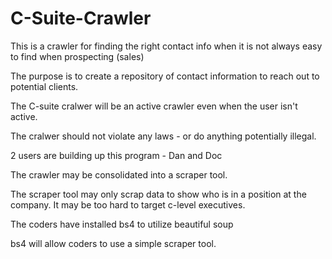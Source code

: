 # C-Suite-Crawler
This is a crawler for finding the right contact info when it is not always easy to find when prospecting (sales)

The purpose is to create a repository of contact information to reach out to potential clients.

The C-suite cralwer will be an active crawler even when the user isn't active.

The cralwer should not violate any laws - or do anything potentially illegal. 

2 users are building up this program - Dan and Doc

The crawler may be consolidated into a scraper tool.

The scraper tool may only scrap data to show who is in a position at the company.  It may be too hard to target c-level executives.

The coders have installed bs4 to utilize beautiful soup

bs4 will allow coders to use a simple scraper tool.

